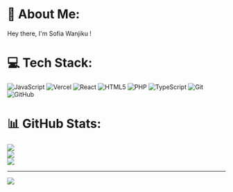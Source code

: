 # 💫 About Me:
Hey there, I'm Sofia Wanjiku !


# 💻 Tech Stack:
![JavaScript](https://img.shields.io/badge/javascript-%23323330.svg?style=for-the-badge&logo=javascript&logoColor=%23F7DF1E) ![Vercel](https://img.shields.io/badge/vercel-%23000000.svg?style=for-the-badge&logo=vercel&logoColor=white) ![React](https://img.shields.io/badge/react-%2320232a.svg?style=for-the-badge&logo=react&logoColor=%2361DAFB) ![HTML5](https://img.shields.io/badge/html5-%23E34F26.svg?style=for-the-badge&logo=html5&logoColor=white) ![PHP](https://img.shields.io/badge/php-%23777BB4.svg?style=for-the-badge&logo=php&logoColor=white) ![TypeScript](https://img.shields.io/badge/typescript-%23007ACC.svg?style=for-the-badge&logo=typescript&logoColor=white) ![Git](https://img.shields.io/badge/git-%23F05033.svg?style=for-the-badge&logo=git&logoColor=white) ![GitHub](https://img.shields.io/badge/github-%23121011.svg?style=for-the-badge&logo=github&logoColor=white)
# 📊 GitHub Stats:
![](https://github-readme-stats.vercel.app/api?username=WanjikuSofia&theme=dark&hide_border=true&include_all_commits=false&count_private=false)<br/>
![](https://nirzak-streak-stats.vercel.app/?user=WanjikuSofia&theme=dark&hide_border=true)<br/>
![](https://github-readme-stats.vercel.app/api/top-langs/?username=WanjikuSofia&theme=dark&hide_border=true&include_all_commits=false&count_private=false&layout=compact)



---
[![](https://visitcount.itsvg.in/api?id=WanjikuSofia&icon=0&color=0)](https://visitcount.itsvg.in)

<!-- Proudly created with GPRM ( https://gprm.itsvg.in ) -->

<!--
**WanjikuSofia/WanjikuSofia** is a ✨ _special_ ✨ repository because its `README.md` (this file) appears on your GitHub profile.

Here are some ideas to get you started:

- 🔭 I’m currently working on ...
- 🌱 I’m currently learning ...
- 👯 I’m looking to collaborate on ...
- 🤔 I’m looking for help with ...
- 💬 Ask me about ...
- 📫 How to reach me: ...
- 😄 Pronouns: ...
- ⚡ Fun fact: ...
-->
